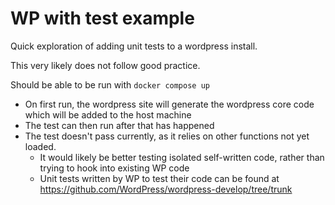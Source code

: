 # WP with test example

Quick exploration of adding unit tests to a wordpress install.

This very likely does not follow good practice.

Should be able to be run with `docker compose up`
* On first run, the wordpress site will generate the wordpress core code which will be added to the host machine
* The test can then run after that has happened
* The test doesn't pass currently, as it relies on other functions not yet loaded.
  * It would likely be better testing isolated self-written code, rather than trying to hook into existing WP code
  * Unit tests written by WP to test their code can be found at https://github.com/WordPress/wordpress-develop/tree/trunk